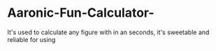 # Aaronic-Fun-Calculator-
It's used to calculate any figure with in an seconds,  it's sweetable and reliable  for using 

